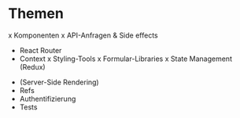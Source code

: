 # Themen

x Komponenten
x API-Anfragen & Side effects
+ React Router
+ Context
x Styling-Tools
x Formular-Libraries
x State Management (Redux)
- (Server-Side Rendering)
- Refs
- Authentifizierung
- Tests
